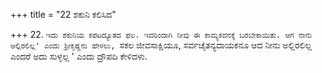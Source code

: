 +++
title = "22 ಶಕುನಿ ಕಲಿಸಿದ"

+++
22. `ಇದು ಶಕುನಿಯ ಕಪಟದ್ಯೂತದ ಫಲ. ಇದರಿಂದಾಗಿ ನೀವು ಈ ಕಾಮ್ಯಕವನಕ್ಕೆ ಬರಬೇಕಾಯಿತು. ಆಗ ನಾನು ಅಲ್ಲಿರಲಿಲ್ಲ' ಎಂದು ಶ್ರೀಕೃಷ್ಣನು ಹೇಳಲು, `ಸಕಲ ಜೀವಸಾಕ್ಷಿಯೂ, ಸರ್ವಚೈತನ್ಯದಾಯಕನೂ ಆದ ನೀನು ಅಲ್ಲಿರಲಿಲ್ಲ ಎಂದರೆ ಅದು ಸುಳ್ಳಲ್ಲ ' ಎಂದು ದ್ರೌಪದಿ ಕೇಳಿದಳು.
